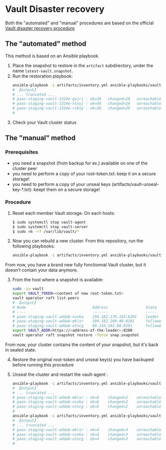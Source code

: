 # Vault Disaster recovery

Both the "automated" and "manual" procedures are based on the official [Vault disaster recovery procedure](https://learn.hashicorp.com/tutorials/vault/sop-restore#single-vault-cluster)

## The "automated" method

This method is based on an Ansible playbook.

1. Place the snapshot to restore in the `artifact` subdirectory, under the name `latest-vault.snapshot`.
2. Run the restoration playbook:
    ```bash
    ansible-playbook -i artifacts/inventory.yml ansible-playbooks/vault-snapshot-restore.yaml
    # 【output】
    # ... truncated ...
    # paas-staging-vault-1324e-gojrj : ok=36   changed=20   unreachable=0    failed=0    skipped=1    rescued=0    ignored=0   
    # paas-staging-vault-1324e-ntxuj : ok=49   changed=24   unreachable=0    failed=0    skipped=2    rescued=0    ignored=0   
    # paas-staging-vault-1324e-ribtp : ok=36   changed=20   unreachable=0    failed=0    skipped=1    rescued=0    ignored=0   
    #
    ```
3. Check your Vault cluster status

## The "manual" method

### Prerequisites

- you need a snapshot (from backup for ex.) available on one of the cluster peer
- you need to perform a copy of your root-token.txt: keep it on a secure storage!
- you need to perform a copy of your unseal keys (artifacts/vault-unseal-key-*.txt): keept them on a secure storage!

### Procedure

1. Reset each member Vault storage. On each hosts:
    ```bash
    $ sudo systemctl stop vault-agent
    $ sudo systemctl stop vault-server
    $ sudo rm -rf /var/lib/vault/*
    ```

2. Now you can rebuild a new cluster. From this repository, run the following playbooks:
    ```bash
    ansible-playbook -i artifacts/inventory.yml ansible-playbooks/vault-cluster-bootstrap.yaml
    ```

From now, you have a brand new fully fonctionnal Vault cluster, but it doesn't contain your data anymore.

3. From the host where a snapshot is available:
    ```bash
    sudo -iu vault
    export VAULT_TOKEN=<content of new root-token.txt>
    vault operator raft list-peers
    # 【output】
    # Node                              Address                 State       Voter
    # ----                              -------                 -----       -----
    # paas-staging-vault-addab-nvxka    194.182.170.142:8201    leader      true
    # paas-staging-vault-addab-mklsr    194.182.169.48:8201     follower    true
    # paas-staging-vault-addab-utxcg    89.145.162.86:8201      follower    true
    export VAULT_ADDR=https://<address-of-the-leader>:8200
    vault operator raft snapshot restore -force snap.snapshot

From now, your cluster contains the content of your snapshot, but it's back in sealed state.

4. Restore the original root-token and unseal key(s) you have backuped before running this procedure

5. Unseal the cluster and restart the vault-agent :
    ```bash
    ansible-playbook -i artifacts/inventory.yml ansible-playbooks/vault-cluster-unseal.yaml
    # 【output】
    # ... truncated ...
    # paas-staging-vault-addab-mklsr : ok=6    changed=2    unreachable=0    failed=0    skipped=0    rescued=0    ignored=0   
    # paas-staging-vault-addab-nvxka : ok=6    changed=2    unreachable=0    failed=0    skipped=0    rescued=0    ignored=0   
    # paas-staging-vault-addab-utxcg : ok=6    changed=2    unreachable=0    failed=0    skipped=0    rescued=0    ignored=0   
    #
    ansible-playbook -i artifacts/inventory.yml ansible-playbooks/vault-cluster-tls-agent.yaml
    # 【output】
    # ... truncated ...
    # paas-staging-vault-addab-mklsr : ok=4    changed=3    unreachable=0    failed=0    skipped=0    rescued=0    ignored=0   
    # paas-staging-vault-addab-nvxka : ok=4    changed=3    unreachable=0    failed=0    skipped=0    rescued=0    ignored=0   
    # paas-staging-vault-addab-utxcg : ok=4    changed=3    unreachable=0    failed=0    skipped=0    rescued=0    ignored=0   
    #
    ```
